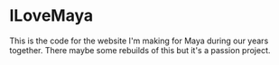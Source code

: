 # ILoveMaya
This is the code for the website I'm making for Maya during our years together. There maybe some rebuilds of this but it's a passion project.
